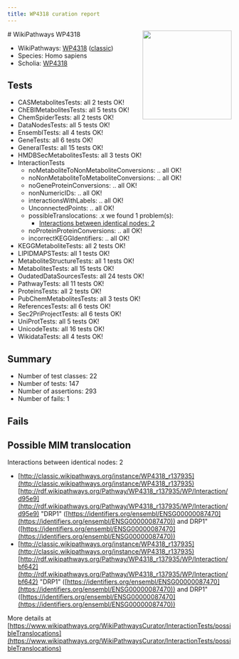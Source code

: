 ```yaml
---
title: WP4318 curation report
---
```


<img style="float: right; width: 200px" src="https://upload.wikimedia.org/wikipedia/commons/thumb/8/83/Wplogo_with_text_500.png/640px-Wplogo_with_text_500.png" />
# WikiPathways WP4318

* WikiPathways: [WP4318](https://wikipathways.org/pathways/WP4318) ([classic](https://classic.wikipathways.org/instance/WP4318))
* Species: Homo sapiens
* Scholia: [WP4318](https://scholia.toolforge.org/wikipathways/WP4318)
## Tests
* CASMetabolitesTests: all 2 tests OK!
* ChEBIMetabolitesTests: all 5 tests OK!
* ChemSpiderTests: all 2 tests OK!
* DataNodesTests: all 5 tests OK!
* EnsemblTests: all 4 tests OK!
* GeneTests: all 6 tests OK!
* GeneralTests: all 15 tests OK!
* HMDBSecMetabolitesTests: all 3 tests OK!
* InteractionTests
    * noMetaboliteToNonMetaboliteConversions: .. all OK!
    * noNonMetaboliteToMetaboliteConversions: .. all OK!
    * noGeneProteinConversions: .. all OK!
    * nonNumericIDs: .. all OK!
    * interactionsWithLabels: .. all OK!
    * UnconnectedPoints: .. all OK!
    * possibleTranslocations: .x we found 1 problem(s):
        * [Interactions between identical nodes: 2](#1c118207)
    * noProteinProteinConversions: .. all OK!
    * incorrectKEGGIdentifiers: .. all OK!
* KEGGMetaboliteTests: all 2 tests OK!
* LIPIDMAPSTests: all 1 tests OK!
* MetaboliteStructureTests: all 1 tests OK!
* MetabolitesTests: all 15 tests OK!
* OudatedDataSourcesTests: all 24 tests OK!
* PathwayTests: all 11 tests OK!
* ProteinsTests: all 2 tests OK!
* PubChemMetabolitesTests: all 3 tests OK!
* ReferencesTests: all 6 tests OK!
* Sec2PriProjectTests: all 6 tests OK!
* UniProtTests: all 5 tests OK!
* UnicodeTests: all 16 tests OK!
* WikidataTests: all 4 tests OK!


## Summary

* Number of test classes: 22
* Number of tests: 147
* Number of assertions: 293
* Number of fails: 1

## Fails

<a name="1c118207" />

## Possible MIM translocation

Interactions between identical nodes: 2

* [http://classic.wikipathways.org/instance/WP4318_r137935](http://classic.wikipathways.org/instance/WP4318_r137935) [http://rdf.wikipathways.org/Pathway/WP4318_r137935/WP/Interaction/d95e9](http://rdf.wikipathways.org/Pathway/WP4318_r137935/WP/Interaction/d95e9) "DRP1" ([https://identifiers.org/ensembl/ENSG00000087470](https://identifiers.org/ensembl/ENSG00000087470)) and 
DRP1" ([https://identifiers.org/ensembl/ENSG00000087470](https://identifiers.org/ensembl/ENSG00000087470))
* [http://classic.wikipathways.org/instance/WP4318_r137935](http://classic.wikipathways.org/instance/WP4318_r137935) [http://rdf.wikipathways.org/Pathway/WP4318_r137935/WP/Interaction/bf642](http://rdf.wikipathways.org/Pathway/WP4318_r137935/WP/Interaction/bf642) "DRP1" ([https://identifiers.org/ensembl/ENSG00000087470](https://identifiers.org/ensembl/ENSG00000087470)) and 
DRP1" ([https://identifiers.org/ensembl/ENSG00000087470](https://identifiers.org/ensembl/ENSG00000087470))


More details at [https://www.wikipathways.org/WikiPathwaysCurator/InteractionTests/possibleTranslocations](https://www.wikipathways.org/WikiPathwaysCurator/InteractionTests/possibleTranslocations)

